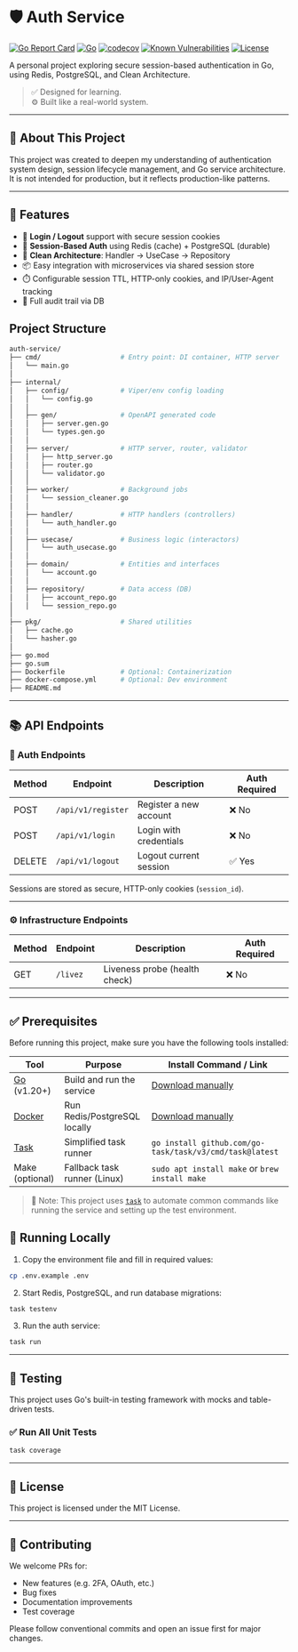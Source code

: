# 🛡️ Auth Service

[![Go Report Card](https://goreportcard.com/badge/github.com/DucTran999/auth-service)](https://goreportcard.com/report/github.com/DucTran999/auth-service)
[![Go](https://img.shields.io/badge/Go-1.23-blue?logo=go)](https://golang.org)
[![codecov](https://codecov.io/gh/DucTran999/auth-service/branch/master/graph/badge.svg)](https://codecov.io/gh/DucTran999/auth-service)
[![Known Vulnerabilities](https://snyk.io/test/github/ductran999/auth-service/badge.svg)](https://snyk.io/test/github/ductran999/auth-service)
[![License](https://img.shields.io/github/license/DucTran999/auth-service)](LICENSE)

A personal project exploring secure session-based authentication in Go, using Redis, PostgreSQL, and Clean Architecture.

> ✅ Designed for learning.  
> ⚙️ Built like a real-world system.

---

## 📘 About This Project

This project was created to deepen my understanding of authentication system design, session lifecycle management, and Go service architecture. It is not intended for production, but it reflects production-like patterns.

---

## 🚀 Features

- 🔐 **Login / Logout** support with secure session cookies
- 🍪 **Session-Based Auth** using Redis (cache) + PostgreSQL (durable)
- 🧠 **Clean Architecture**: Handler → UseCase → Repository
- 📦 Easy integration with microservices via shared session store
- ⏱️ Configurable session TTL, HTTP-only cookies, and IP/User-Agent tracking
- 📜 Full audit trail via DB

## Project Structure

```sh
auth-service/
├── cmd/                    # Entry point: DI container, HTTP server
│   └── main.go
│
├── internal/
│   ├── config/             # Viper/env config loading
│   │   └── config.go
│   │
│   ├── gen/                # OpenAPI generated code
│   │   ├── server.gen.go
│   │   └── types.gen.go
│   │
│   ├── server/             # HTTP server, router, validator
│   │   ├── http_server.go
│   │   ├── router.go
│   │   └── validator.go
│   │
│   ├── worker/             # Background jobs
│   │   └── session_cleaner.go
│   │
│   ├── handler/            # HTTP handlers (controllers)
│   │   └── auth_handler.go
│   │
│   ├── usecase/            # Business logic (interactors)
│   │   └── auth_usecase.go
│   │
│   ├── domain/             # Entities and interfaces
│   │   └── account.go
│   │
│   ├── repository/         # Data access (DB)
│   │   ├── account_repo.go
│   │   └── session_repo.go
│
├── pkg/                    # Shared utilities
│   ├── cache.go
│   └── hasher.go
│
├── go.mod
├── go.sum
├── Dockerfile              # Optional: Containerization
├── docker-compose.yml      # Optional: Dev environment
├── README.md

```

---

## 📚 API Endpoints

### 🔐 Auth Endpoints

| Method | Endpoint           | Description            | Auth Required |
| ------ | ------------------ | ---------------------- | ------------- |
| POST   | `/api/v1/register` | Register a new account | ❌ No         |
| POST   | `/api/v1/login`    | Login with credentials | ❌ No         |
| DELETE | `/api/v1/logout`   | Logout current session | ✅ Yes        |

Sessions are stored as secure, HTTP-only cookies (`session_id`).

---

### ⚙️ Infrastructure Endpoints

| Method | Endpoint | Description                   | Auth Required |
| ------ | -------- | ----------------------------- | ------------- |
| GET    | `/livez` | Liveness probe (health check) | ❌ No         |

---

## ✅ Prerequisites

Before running this project, make sure you have the following tools installed:

| Tool                                  | Purpose                      | Install Command / Link                                   |
| ------------------------------------- | ---------------------------- | -------------------------------------------------------- |
| [Go](https://golang.org/dl/) (v1.20+) | Build and run the service    | [Download manually](https://go.dev/dl)                   |
| [Docker](https://www.docker.com/)     | Run Redis/PostgreSQL locally | [Download manually](https://docs.docker.com/get-docker/) |
| [Task](https://taskfile.dev)          | Simplified task runner       | `go install github.com/go-task/task/v3/cmd/task@latest`  |
| Make (optional)                       | Fallback task runner (Linux) | `sudo apt install make` or `brew install make`           |

> 📝 Note: This project uses [`task`](https://taskfile.dev) to automate common commands like running the service and setting up the test environment.

## 🧪 Running Locally

1. Copy the environment file and fill in required values:

```bash
cp .env.example .env
```

2. Start Redis, PostgreSQL, and run database migrations:

```bash
task testenv
```

3. Run the auth service:

```bash
task run
```

---

## 🧪 Testing

This project uses Go's built-in testing framework with mocks and table-driven tests.

### ✅ Run All Unit Tests

```bash
task coverage
```

---

## 📄 License

This project is licensed under the MIT License.

---

## 🤝 Contributing

We welcome PRs for:

- New features (e.g. 2FA, OAuth, etc.)
- Bug fixes
- Documentation improvements
- Test coverage

Please follow conventional commits and open an issue first for major changes.
